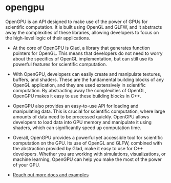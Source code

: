 # opengpu

OpenGPU is an API designed to make use of the power of GPUs for scientific computation. It is built using OpenGL and GLFW, and it abstracts away the complexities of these libraries, allowing developers to focus on the high-level logic of their applications.

* At the core of OpenGPU is Glad, a library that generates function pointers for OpenGL. This means that developers do not need to worry about the specifics of OpenGL implementation, but can still use its powerful features for scientific computation.

* With OpenGPU, developers can easily create and manipulate textures, buffers, and shaders. These are the fundamental building blocks of any OpenGL application, and they are used extensively in scientific computation. By abstracting away the complexities of OpenGL, OpenGPU makes it easy to use these building blocks in C++.

* OpenGPU also provides an easy-to-use API for loading and manipulating data. This is crucial for scientific computation, where large amounts of data need to be processed quickly. OpenGPU allows developers to load data into GPU memory and manipulate it using shaders, which can significantly speed up computation time.

* Overall, OpenGPU provides a powerful yet accessible tool for scientific computation on the GPU. Its use of OpenGL and GLFW, combined with the abstraction provided by Glad, make it easy to use for C++ developers. Whether you are working with simulations, visualizations, or machine learning, OpenGPU can help you make the most of the power of your GPU.
* [Reach out more docs and examples](https://openglscify.blogspot.com)
